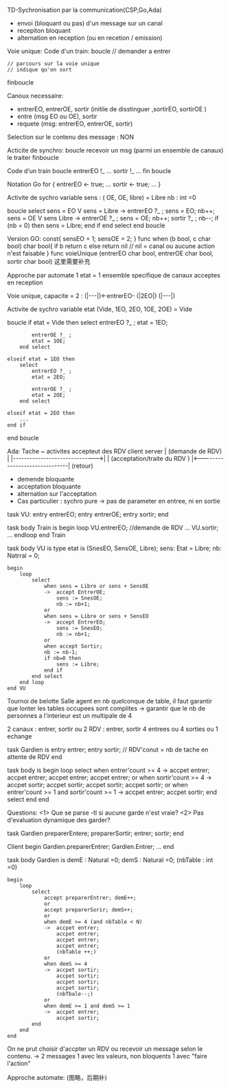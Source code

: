 TD-Sychronisation par la communication(CSP,Go,Ada)
- envoi  (bloquant ou pas) d'un message sur un canal
- recepiton bloquant
- alternation en reception (ou en recetion / emission)

Voie unique:
Code d'un train:
boucle
    // demander a entrer

    // parcours sur la voie unique
    // indique qu'on sort
finboucle

Canoux necessaire:
- entrerEO, entrerOE, sortir (initile de disstinguer ,sortirEO, sortirOE )
- entre (msg EO ou OE), sortir
- requete (msg: entrerEO, entrerOE, sortir)

Selection sur le contenu des message : NON

Acticite de synchro:
boucle
    recevoir un msg (parmi un ensemble de canaux)
    le traiter
finboucle

Code d‘un train
    boucle
        entrerEO !_
        ...
        sortir !_
        ...
    fin boucle

Notation Go
    for {
        entrerEO <- true;
        ...
        sortir <- true;
        ...
    }

Activite de sychro
variable
    sens : ( OE, OE, libre) = Libre
    nb : int =0

boucle 
    select
        sens = EO V sens = Libre
            ->  entrerEO ?_ ;
                sens = EO;
                nb++;
        sens = OE V sens Libre
            ->  entrerOE ?_ ;
                sens = OE;
                nb++;
        sortir ?_ ; nb--;
            if (nb = 0) 
                then sens = Libre; 
            end if
    end select
end boucle

Version GO:
const{
    sensEO = 1;
    sensOE = 2;
}
func when (b bool, c char bool) char bool{
    if b
        return c
    else
        return nil // nil = canal ou aucune action n'est faisable
}
func voieUnique (entrerEO char bool, entrerOE char bool, sortir char bool)
这里需要补充

Approche par automate
1 etat = 1 ensemble specifique de canaux acceptes en reception

Voie unique, capacite = 2 :
(|---|)<-entrerEO-
(|2EO|)
(|---|)

Activite de sychro
variable
    etat (Vide, 1EO, 2EO, 1OE, 2OE) = Vide

boucle 
    if etat = Vide then
        select
            entrerEO ?_ ;
            etat = 1EO;

            entrerOE ?_ ;
            etat = 1OE;
        end select

    elseif etat = 1EO then 
        select
            entrerEO ?_ ;
            etat = 2EO;

            entrerOE ?_ ;
            etat = 2OE;
        end select
    
    elseif etat = 2EO then 
        ...
    end if
end boucle

Ada:
Tache ~ activites
accepteut des RDV
client                       server
|         (demande de RDV)      |
|------------------------------>|
                                |   (acceptation/traite du RDV )
|<------------------------------|
            (retour)

- demende bloquante
- acceptation bloquante
- alternation sur l'acceptation
- Cas particulier : sychro pure
    -> pas de parameter en entree, ni en sortie

task VU:
    entry entrerEO;
    entry entrerOE;
    entry sortir;
end

task body Train is
    begin
        loop
            VU.entrerEO; //demande de RDV
            ...
            VU.sortir;
            ...
        endloop
end Train

task body VU is
    type etat is (SnesEO, SensOE, Libre);
        sens: Etat = Libre;
        nb: Natrral = 0;
    
    begin
        loop
            select
                when sens = Libre or sens + SensOE
                ->  accept EntrerOE;
                    sens := SnesOE;
                    nb := nb+1;
                or
                when sens = Libre or sens + SensEO
                ->  accept EntrerEO;
                    sens := SnesEO;
                    nb := nb+1;
                or
                when accept Sortir;
                nb := nb-1;
                if nb=0 then 
                    sens := Libre;
                end if
            end select
        end loop
    end VU

Tournoi de belotte
Salle agent en nb quelconque de table,
il faut garantir que lonter les tables occupees sont complites
-> garantir que le nb de personnes a l'interieur est un multipale de 4

<INERFACE>
    2 canaux : entrer, sortir
    ou
    2 RDV : entrer, sortir

<Regle>
    4 entrees ou 4 sorties ou 1 echange

task Gardien is
    entry entrer;
    entry sortir;
    // RDV'conut = nb de tache en attente de RDV
end

task body is
    begin
        loop
            select
               when entrer'count >= 4
                ->  accpet entrer;
                    accpet entrer;
                    accpet entrer;
                    accpet entrer;
                or
                when sortir'count >= 4
                ->  accpet sortir; 
                    accpet sortir; 
                    accpet sortir; 
                    accpet sortir; 
                or
                when entrer'count >= 1 and sortir'count >= 1
                ->  accpet entrer;
                    accpet sortir; 
            end select
        end
    end

Questions:
<1> Que se parse -tl si aucune garde n'est vraie?
<2> Pas d'evaluation dynamique des garder?

task Gardien
    preparerEntere;
    preparerSortir;
    entrer;
    sortir;
end

Client
    begin
        Gardien.preparerEntrer;
        Gardien.Entrer;
        ...
    end

task body Gardien is
    demE : Natural =0;
    demS : Natural =0;
    (nbTable : int =0)

    begin
        loop
            select
                accept preparerEntrer; demE++;
                or
                accept preparerSorir; demS++;
                or
                when demE >= 4 (and nbTable < N)
                ->  accpet entrer;
                    accpet entrer;
                    accpet entrer;
                    accpet entrer;
                    (nbTable ++;)
                or
                when demS >= 4
                ->  accpet sortir;
                    accpet sortir;
                    accpet sortir;
                    accpet sortir;
                    (nbTbale--;)
                or
                when demE >= 1 and demS >= 1
                ->  accpet entrer;
                    accpet sortir;
            end
        end
    end

On ne prut choisir d'accpter un RDV ou recevoir un message selon le contenu.
->  2 messages
        1 avec les valeurs, non bloquents
        1 avec "faire l'action"

Approche automate:
(图略，后期补)



